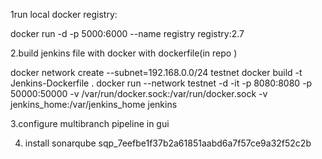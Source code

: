 

1run local docker registry:

docker run -d -p 5000:6000 --name registry registry:2.7


2.build jenkins file with docker with dockerfile(in repo )

docker network create --subnet=192.168.0.0/24 testnet
docker build -t Jenkins-Dockerfile .
docker run --network testnet -d -it -p 8080:8080 -p 50000:50000 -v /var/run/docker.sock:/var/run/docker.sock -v jenkins_home:/var/jenkins_home jenkins

3.configure multibranch pipeline in gui

4. install sonarqube 
sqp_7eefbe1f37b2a61851aabd6a7f57ce9a32f52c2b



